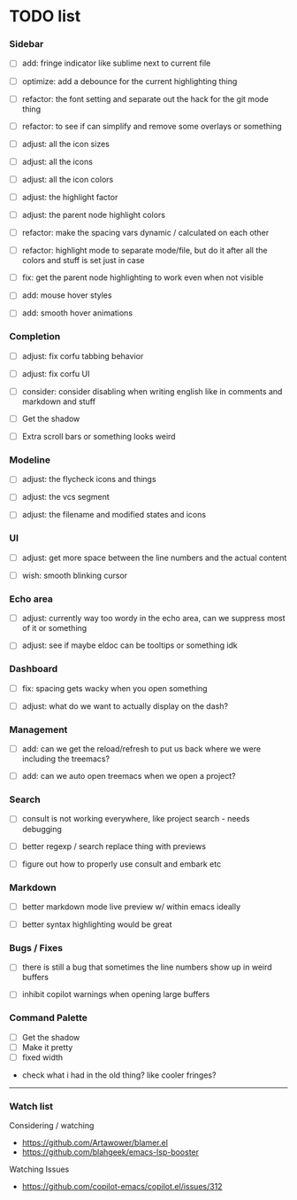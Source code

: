 # TODO list


### Sidebar
- [ ] add: fringe indicator like sublime next to current file
- [ ] optimize: add a debounce for the current highlighting thing
- [ ] refactor: the font setting and separate out the hack for the git mode thing
- [ ] refactor: to see if can simplify and remove some overlays or something
- [ ] adjust: all the icon sizes
- [ ] adjust: all the icons
- [ ] adjust: all the icon colors
- [ ] adjust: the highlight factor
- [ ] adjust: the parent node highlight colors
- [ ] refactor: make the spacing vars dynamic / calculated on each other
- [ ] refactor: highlight mode to separate mode/file, but do it after all the colors and stuff is set just in case
- [ ] fix: get the parent node highlighting to work even when not visible
- [ ] add: mouse hover styles
- [ ] add: smooth hover animations


### Completion
- [ ] adjust: fix corfu tabbing behavior
- [ ] adjust: fix corfu UI
- [ ] consider: consider disabling when writing english like in comments and markdown and stuff

- [ ] Get the shadow
- [ ] Extra scroll bars or something looks weird


### Modeline
- [ ] adjust: the flycheck icons and things
- [ ] adjust: the vcs segment
- [ ] adjust: the filename and modified states and icons


### UI
- [ ] adjust: get more space between the line numbers and the actual content
- [ ] wish: smooth blinking cursor


### Echo area
- [ ] adjust: currently way too wordy in the echo area, can we suppress most of it or something
- [ ] adjust: see if maybe eldoc can be tooltips or something idk


### Dashboard
- [ ] fix: spacing gets wacky when you open something
- [ ] adjust: what do we want to actually display on the dash?


### Management
- [ ] add: can we get the reload/refresh to put us back where we were including the treemacs?
- [ ] add: can we auto open treemacs when we open a project?


### Search
- [ ] consult is not working everywhere, like project search - needs debugging
- [ ] better regexp / search replace thing with previews
- [ ] figure out how to properly use consult and embark etc


### Markdown
- [ ] better markdown mode live preview w/ within emacs ideally
- [ ] better syntax highlighting would be great


### Bugs / Fixes
- [ ] there is still a bug that sometimes the line numbers show up in weird buffers
- [ ] inhibit copilot warnings when opening large buffers


### Command Palette
- [ ] Get the shadow
- [ ] Make it pretty
- [ ] fixed width

- check what i had in the old thing? like cooler fringes?


-----------


### Watch list

Considering / watching
- https://github.com/Artawower/blamer.el
- https://github.com/blahgeek/emacs-lsp-booster

Watching Issues
- https://github.com/copilot-emacs/copilot.el/issues/312
